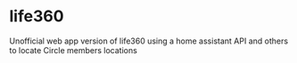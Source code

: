 # life360
Unofficial web app version of life360 using a home assistant API and others to locate Circle members locations
